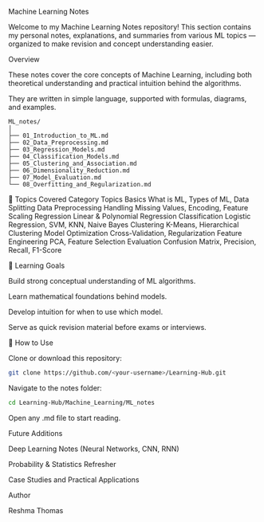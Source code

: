 Machine Learning Notes

Welcome to my Machine Learning Notes repository!
This section contains my personal notes, explanations, and summaries from various ML topics — organized to make revision and concept understanding easier.

Overview

These notes cover the core concepts of Machine Learning, including both theoretical understanding and practical intuition behind the algorithms.

They are written in simple language, supported with formulas, diagrams, and examples.

```📂 Folder Structure
ML_notes/
│
├── 01_Introduction_to_ML.md
├── 02_Data_Preprocessing.md
├── 03_Regression_Models.md
├── 04_Classification_Models.md
├── 05_Clustering_and_Association.md
├── 06_Dimensionality_Reduction.md
├── 07_Model_Evaluation.md
└── 08_Overfitting_and_Regularization.md

```

🧩 Topics Covered
Category	Topics
Basics	What is ML, Types of ML, Data Splitting
Data Preprocessing	Handling Missing Values, Encoding, Feature Scaling
Regression	Linear & Polynomial Regression
Classification	Logistic Regression, SVM, KNN, Naive Bayes
Clustering	K-Means, Hierarchical Clustering
Model Optimization	Cross-Validation, Regularization
Feature Engineering	PCA, Feature Selection
Evaluation	Confusion Matrix, Precision, Recall, F1-Score

🧮 Learning Goals

Build strong conceptual understanding of ML algorithms.

Learn mathematical foundations behind models.

Develop intuition for when to use which model.

Serve as quick revision material before exams or interviews.

📓 How to Use

Clone or download this repository:

```bash
git clone https://github.com/<your-username>/Learning-Hub.git

```
Navigate to the notes folder:

```bash
cd Learning-Hub/Machine_Learning/ML_notes
```


Open any .md file to start reading.

Future Additions

Deep Learning Notes (Neural Networks, CNN, RNN)

Probability & Statistics Refresher

Case Studies and Practical Applications

Author

Reshma Thomas
